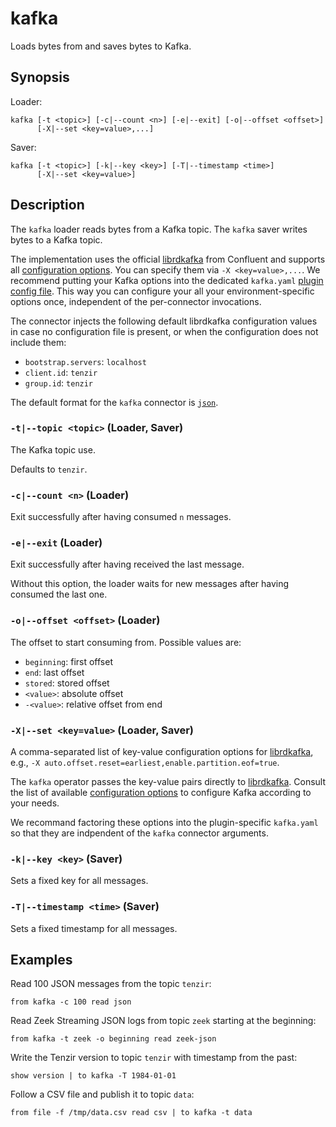 # kafka

Loads bytes from and saves bytes to Kafka.

## Synopsis

Loader:

```
kafka [-t <topic>] [-c|--count <n>] [-e|--exit] [-o|--offset <offset>]
      [-X|--set <key=value>,...]
```

Saver:

```
kafka [-t <topic>] [-k|--key <key>] [-T|--timestamp <time>]
      [-X|--set <key=value>]

```

## Description

The `kafka` loader reads bytes from a Kafka topic. The `kafka` saver writes
bytes to a Kafka topic.

The implementation uses the official [librdkafka][librdkafka] from Confluent and
supports all [configuration options][librdkafka-options]. You can specify them
via `-X <key=value>,...`. We recommend putting your Kafka options into the
dedicated `kafka.yaml` [plugin config file](../command-line.md#load-plugins).
This way you can configure your all your environment-specific options once,
independent of the per-connector invocations.

[librdkafka]: https://github.com/confluentinc/librdkafka
[librdkafka-options]: https://github.com/confluentinc/librdkafka/blob/master/CONFIGURATION.md

The connector injects the following default librdkafka configuration values in
case no configuration file is present, or when the configuration does not
include them:

- `bootstrap.servers`: `localhost`
- `client.id`: `tenzir`
- `group.id`: `tenzir`

The default format for the `kafka` connector is [`json`](../formats/json.md).

### `-t|--topic <topic>` (Loader, Saver)

The Kafka topic use.

Defaults to `tenzir`.

### `-c|--count <n>` (Loader)

Exit successfully after having consumed `n` messages.

### `-e|--exit` (Loader)

Exit successfully after having received the last message.

Without this option, the loader waits for new messages after having consumed the
last one.

### `-o|--offset <offset>` (Loader)

The offset to start consuming from. Possible values are:

- `beginning`: first offset
- `end`: last offset
- `stored`: stored offset
- `<value>`: absolute offset
- `-<value>`: relative offset from end

<!--
- `s@<value>`: timestamp in ms to start at
- `e@<value>`: timestamp in ms to stop at (not included)
-->

### `-X|--set <key=value>` (Loader, Saver)

A comma-separated list of key-value configuration options for
[librdkafka][librdkafka], e.g., `-X
auto.offset.reset=earliest,enable.partition.eof=true`.

The `kafka` operator passes the key-value pairs directly to
[librdkafka][librdkafka]. Consult the list of available [configuration
options][librdkafka-options] to configure Kafka according to your needs.

We recommand factoring these options into the plugin-specific `kafka.yaml` so
that they are indpendent of the `kafka` connector arguments.

### `-k|--key <key>` (Saver)

Sets a fixed key for all messages.

### `-T|--timestamp <time>` (Saver)

Sets a fixed timestamp for all messages.

## Examples

Read 100 JSON messages from the topic `tenzir`:

```
from kafka -c 100 read json
```

Read Zeek Streaming JSON logs from topic `zeek` starting at the beginning:

```
from kafka -t zeek -o beginning read zeek-json
```

Write the Tenzir version to topic `tenzir` with timestamp from the past:

```
show version | to kafka -T 1984-01-01
```

Follow a CSV file and publish it to topic `data`:

```
from file -f /tmp/data.csv read csv | to kafka -t data
```
